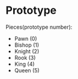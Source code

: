 # Prototype

Pieces(prototype number):

- Pawn (0)
- Bishop (1)
- Knight (2)
- Rook (3)
- King (4)
- Queen (5)
